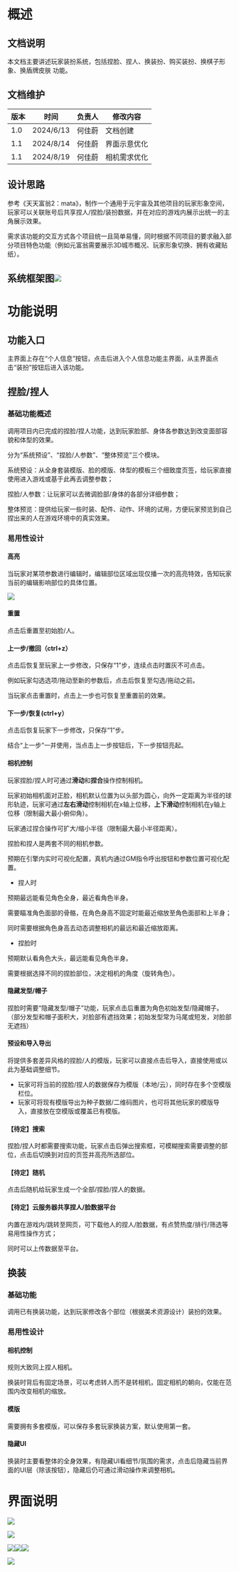 # 概述
## 文档说明
本文档主要讲述玩家装扮系统，包括捏脸、捏人、换装扮、购买装扮、换棋子形象、换盾牌皮肤 功能。

## 文档维护
| 版本 | 时间 | 负责人 | 修改内容 |
| --- | --- | --- | --- |
| 1.0 | 2024/6/13 | 何佳蔚 | 文档创建 |
| 1.1 | 2024/8/14 | 何佳蔚 | 界面示意优化 |
| 1.1 | 2024/8/19 | 何佳蔚 | 相机需求优化 |




## 设计思路
参考《天天富翁2：mata》，制作一个通用于元宇宙及其他项目的玩家形象空间，玩家可以关联账号后共享捏人/捏脸/装扮数据，并在对应的游戏内展示出统一的主角展示效果。

需求该功能的交互方式各个项目统一且简单易懂，同时根据不同项目的要求融入部分项目特色功能（例如元富翁需要展示3D城市概况、玩家形象切换、拥有收藏贴纸）。

## 系统框架图![](https://cdn.nlark.com/yuque/0/2024/png/43256847/1718266250575-db7e0cfd-4793-4086-b6a8-617edd92ab06.png)
# 功能说明
## 功能入口
主界面上存在“个人信息”按钮，点击后进入个人信息功能主界面，从主界面点击“装扮”按钮后进入该功能。

## 捏脸/捏人
### 基础功能概述
调用项目内已完成的捏脸/捏人功能，达到玩家脸部、身体各参数达到改变面部容貌和体型的效果。

分为“系统预设”、“捏脸/人参数”、“整体预览”三个模块。

系统预设：从全身套装模版、脸的模版、体型的模板三个细致度页签，给玩家直接使用进入游戏或基于此再去调整参数；

捏脸/人参数：让玩家可以去微调脸部/身体的各部分详细参数；

整体预览：提供给玩家一些时装、配件、动作、环境的试用，方便玩家预览到自己捏出来的人在游戏环境中的真实效果。

### 易用性设计
#### 高亮
当玩家对某项参数进行编辑时，编辑部位区域出现仅播一次的高亮特效，告知玩家当前的编辑影响部位的具体位置。

![](https://cdn.nlark.com/yuque/0/2024/png/43256847/1720663380504-34ec524d-57ef-4de9-bfb2-2a917177a222.png)

#### 重置
点击后重置至初始脸/人。

#### 上一步/撤回（ctrl+z）
点击后恢复至玩家上一步修改，只保存“1”步，连续点击时置灰不可点击。

例如玩家勾选选项/拖动至新的参数后，点击后恢复至勾选/拖动之前。

当玩家点击重置时，点击上一步也可恢复至重置前的效果。

#### 下一步/恢复(ctrl+y）
点击后恢复玩家下一步修改，只保存“1”步。

结合“上一步”一并使用，当点击上一步按钮后，下一步按钮亮起。

#### 相机控制
玩家捏脸/捏人时可通过**滑动**和**捏合**操作控制相机。

玩家初始相机面对正脸，相机默认位置为以头部为圆心，向外一定距离为半径的球形轨迹，玩家可通过**左右滑动**控制相机在x轴上位移，**上下滑动**控制相机在y轴上位移（限制最大最小俯仰角）。

玩家通过捏合操作可扩大/缩小半径（限制最大最小半径距离）。

捏脸和捏人是两套不同的相机参数。

预期在引擎内实时可视化配置，真机内通过GM指令呼出按钮和参数位置可视化配置。

+ 捏人时

预期最远能看见角色全身，最近看角色半身。

需要瞄准角色面部的骨骼，在角色身高不固定时能最近缩放至角色面部和上半身；

同时需要根据角色身高去动态调整相机的最远和最近缩放距离。

+ 捏脸时

预期默认看角色大头，最远能看见角色半身。

需要根据选择不同的捏脸部位，决定相机的角度（旋转角色）。

#### 隐藏发型/帽子
捏脸时需要“隐藏发型/帽子”功能，玩家点击后重置为角色初始发型/隐藏帽子。（部分发型和帽子面积大，对脸部有遮挡效果；初始发型常为马尾或短发，对脸部无遮挡）

#### 预设和导入导出
将提供多套差异风格的捏脸/人的模版，玩家可以直接点击后导入，直接使用或以此为基础调整细节。

+ 玩家可将当前的捏脸/捏人的数据保存为模版（本地/云），同时存在多个空模版栏位。
+ 玩家可将现有模版导出为种子数据/二维码图片，也可将其他玩家的模版导入，直接放在空模版或覆盖已有模版。

#### 【待定】搜索
捏脸/捏人时都需要搜索功能，玩家点击后弹出搜索框，可模糊搜索需要调整的部位，点击后切换到对应的页签并高亮所选部位。

#### 【待定】随机
点击后随机给玩家生成一个全部/捏脸/捏人的数据。

#### 【待定】云服务器共享捏人/脸数据平台
内置在游戏内/跳转至网页，可下载他人的捏人/脸数据，有点赞热度/排行/筛选等易用性操作方式；

同时可以上传数据至平台。

## 换装
### 基础功能
调用已有换装功能，达到玩家修改各个部位（根据美术资源设计）装扮的效果。

### 易用性设计
#### 相机控制
规则大致同上捏人相机。

换装时背后有固定场景，可以考虑转人而不是转相机，固定相机的朝向，仅能在范围内改变相机的缩放。

#### 模版
需要拥有多套模版，可以保存多套玩家换装方案，默认使用第一套。

#### 隐藏UI
换装时主要看整体的全身效果，有隐藏UI看细节/氛围的需求，点击后隐藏当前界面的UI层（除该按钮），隐藏后仍可通过滑动操作来调整相机。





# 界面说明
![](https://cdn.nlark.com/yuque/0/2024/png/43256847/1721195811535-5cebb194-52cf-4f9f-8cf9-a12bb82c00d7.png)

![](https://cdn.nlark.com/yuque/0/2024/png/43256847/1721195828877-b962b6af-1523-49f4-9b55-a125d715b929.png)

![](https://cdn.nlark.com/yuque/0/2024/png/43256847/1723614251009-2bcc8d86-421e-430d-b0b4-4466643f657a.png)![](https://cdn.nlark.com/yuque/0/2024/png/43256847/1721196913452-17971de6-41fd-4a55-b2df-0e7c39ffcb2c.png)![](https://cdn.nlark.com/yuque/0/2024/png/43256847/1721203643922-c790a4fe-e549-407a-bb51-5aded6f6f4f0.png)



![](https://cdn.nlark.com/yuque/0/2024/png/43256847/1723614548948-e71cd5ee-4753-4355-92cd-9133071a6a51.png)

